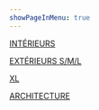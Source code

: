```yaml
---
showPageInMenu: true
---
```


[INTÉRIEURS](/category/exterieur)

[EXTÉRIEURS S/M/L](/category/exterieur-sml)

[XL](/category/xl)

[ARCHITECTURE](/category/architecture)
